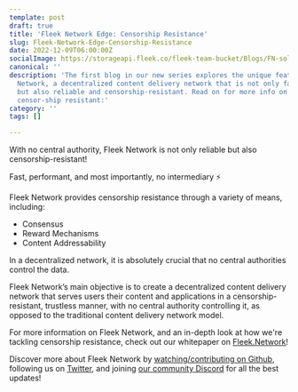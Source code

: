 ```yaml
---
template: post
draft: true
title: 'Fleek Network Edge: Censorship Resistance'
slug: Fleek-Network-Edge-Censorship-Resistance
date: 2022-12-09T06:00:00Z
socialImage: https://storageapi.fleek.co/fleek-team-bucket/Blogs/FN-soldier-meme.jpeg
canonical: ''
description: 'The first blog in our new series explores the unique features of Fleek
  Network, a decentralized content delivery network that is not only fast and performant,
  but also reliable and censorship-resistant. Read on for more info on how it remains
  censor-ship resistant:'
category: ''
tags: []

---
```

With no central authority, Fleek Network is not only reliable but also censorship-resistant!

Fast, performant, and most importantly, no intermediary ⚡

Fleek Network provides censorship resistance through a variety of means, including:

* Consensus
* Reward Mechanisms
* Content Addressability

In a decentralized network, it is absolutely crucial that no central authorities control the data.

Fleek Network’s main objective is to create a decentralized content delivery network that serves users their content and applications in a censorship-resistant, trustless manner, with no central authority controlling it, as opposed to the traditional content delivery network model.

For more information on Fleek Network, and an in-depth look at how we're tackling censorship resistance, check out our whitepaper on [Fleek.Network](https://fleek.network/#run-a-node_node)!

Discover more about Fleek Network by [watching/contributing on Github](https://github.com/fleek-network/ursa), following us on [Twitter](https://twitter.com/fleek_net), and joining [our community Discord](https://discord.gg/fleekxyz) for all the best updates!